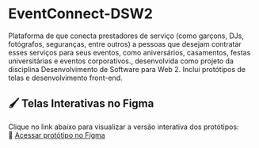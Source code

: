 # EventConnect-DSW2
Plataforma de que conecta prestadores de serviço (como garçons, DJs, fotógrafos, seguranças, entre outros) a pessoas que desejam contratar esses serviços para seus eventos, como aniversários, casamentos, festas universitárias e eventos corporativos., desenvolvida como projeto da disciplina Desenvolvimento de Software para Web 2. Inclui protótipos de telas e desenvolvimento front-end.

## 🖌️ Telas Interativas no Figma

Clique no link abaixo para visualizar a versão interativa dos protótipos:  
🔗 [Acessar protótipo no Figma](https://www.figma.com/proto/LOHfXdmZYKsxo2BVm3GpW3/Event-Connect-entrega-2?node-id=2017-285&p=f&t=bICYrwV2wLATtmzS-1&scaling=min-zoom&content-scaling=fixed&page-id=2008%3A8&starting-point-node-id=2017%3A285&show-proto-sidebar=1)
